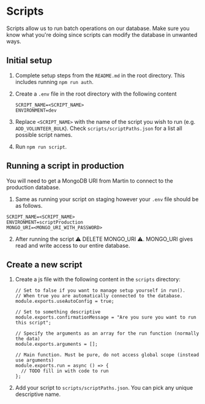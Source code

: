 # Scripts

Scripts allow us to run batch operations on our database. Make sure you know what you're doing since scripts can modify the database in unwanted ways.

## Initial setup

1. Complete setup steps from the `README.md` in the root directory. This includes running `npm run auth`.

2. Create a `.env` file in the root directory with the following content

   ```
   SCRIPT_NAME=<SCRIPT_NAME>
   ENVIRONMENT=dev
   ```

2. Replace `<SCRIPT_NAME>` with the name of the script you wish to run (e.g. `ADD_VOLUNTEER_BULK`).
   Check `scripts/scriptPaths.json` for a list all possible script names.

3. Run `npm run script`.

## Running a script in production

You will need to get a MongoDB URI from Martin to connect to the production database.

1. Same as running your script on staging however your `.env` file should be as follows.

```
SCRIPT_NAME=<SCRIPT_NAME>
ENVIRONMENT=scriptProduction
MONGO_URI=<MONGO_URI_WITH_PASSWORD>
```

2. After running the script :warning: DELETE MONGO_URI :warning:. MONGO_URI gives read and write access to our entire database. 

## Create a new script

1. Create a js file with the following content in the `scripts` directory:

   ```
   // Set to false if you want to manage setup yourself in run().
   // When true you are automatically connected to the database.
   module.exports.useAutoConfig = true;
   
   // Set to something descriptive
   module.exports.confirmationMessage = "Are you sure you want to run this script";

   // Specify the arguments as an array for the run function (normally the data)
   module.exports.arguments = [];
   
   // Main function. Must be pure, do not access global scope (instead use arguments)
   module.exports.run = async () => {
     // TODO fill in with code to run
   };
   ```

2. Add your script to `scripts/scriptPaths.json`. You can pick any unique descriptive name.